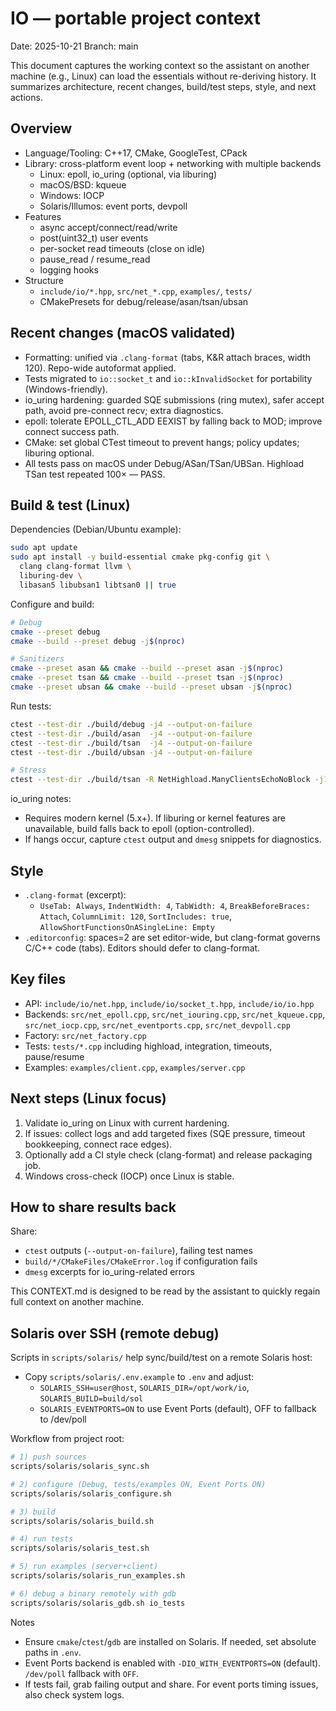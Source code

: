 # IO — portable project context

Date: 2025-10-21
Branch: main

This document captures the working context so the assistant on another machine (e.g., Linux) can load the essentials without re-deriving history. It summarizes architecture, recent changes, build/test steps, style, and next actions.

## Overview

- Language/Tooling: C++17, CMake, GoogleTest, CPack
- Library: cross-platform event loop + networking with multiple backends
  - Linux: epoll, io_uring (optional, via liburing)
  - macOS/BSD: kqueue
  - Windows: IOCP
  - Solaris/Illumos: event ports, devpoll
- Features
  - async accept/connect/read/write
  - post(uint32_t) user events
  - per-socket read timeouts (close on idle)
  - pause_read / resume_read
  - logging hooks
- Structure
  - `include/io/*.hpp`, `src/net_*.cpp`, `examples/`, `tests/`
  - CMakePresets for debug/release/asan/tsan/ubsan

## Recent changes (macOS validated)

- Formatting: unified via `.clang-format` (tabs, K&R attach braces, width 120). Repo-wide autoformat applied.
- Tests migrated to `io::socket_t` and `io::kInvalidSocket` for portability (Windows-friendly).
- io_uring hardening: guarded SQE submissions (ring mutex), safer accept path, avoid pre-connect recv; extra diagnostics.
- epoll: tolerate EPOLL_CTL_ADD EEXIST by falling back to MOD; improve connect success path.
- CMake: set global CTest timeout to prevent hangs; policy updates; liburing optional.
- All tests pass on macOS under Debug/ASan/TSan/UBSan. Highload TSan test repeated 100× — PASS.

## Build & test (Linux)

Dependencies (Debian/Ubuntu example):

```bash
sudo apt update
sudo apt install -y build-essential cmake pkg-config git \
  clang clang-format llvm \
  liburing-dev \
  libasan5 libubsan1 libtsan0 || true
```

Configure and build:

```bash
# Debug
cmake --preset debug
cmake --build --preset debug -j$(nproc)

# Sanitizers
cmake --preset asan && cmake --build --preset asan -j$(nproc)
cmake --preset tsan && cmake --build --preset tsan -j$(nproc)
cmake --preset ubsan && cmake --build --preset ubsan -j$(nproc)
```

Run tests:

```bash
ctest --test-dir ./build/debug -j4 --output-on-failure
ctest --test-dir ./build/asan  -j4 --output-on-failure
ctest --test-dir ./build/tsan  -j4 --output-on-failure
ctest --test-dir ./build/ubsan -j4 --output-on-failure

# Stress
ctest --test-dir ./build/tsan -R NetHighload.ManyClientsEchoNoBlock -j1 --repeat until-fail:100 --output-on-failure
```

io_uring notes:

- Requires modern kernel (5.x+). If liburing or kernel features are unavailable, build falls back to epoll (option-controlled).
- If hangs occur, capture `ctest` output and `dmesg` snippets for diagnostics.

## Style

- `.clang-format` (excerpt):
  - `UseTab: Always`, `IndentWidth: 4`, `TabWidth: 4`, `BreakBeforeBraces: Attach`, `ColumnLimit: 120`, `SortIncludes: true`, `AllowShortFunctionsOnASingleLine: Empty`
- `.editorconfig`: spaces=2 are set editor-wide, but clang-format governs C/C++ code (tabs). Editors should defer to clang-format.

## Key files

- API: `include/io/net.hpp`, `include/io/socket_t.hpp`, `include/io/io.hpp`
- Backends: `src/net_epoll.cpp`, `src/net_iouring.cpp`, `src/net_kqueue.cpp`, `src/net_iocp.cpp`, `src/net_eventports.cpp`, `src/net_devpoll.cpp`
- Factory: `src/net_factory.cpp`
- Tests: `tests/*.cpp` including highload, integration, timeouts, pause/resume
- Examples: `examples/client.cpp`, `examples/server.cpp`

## Next steps (Linux focus)

1) Validate io_uring on Linux with current hardening.
2) If issues: collect logs and add targeted fixes (SQE pressure, timeout bookkeeping, connect race edges).
3) Optionally add a CI style check (clang-format) and release packaging job.
4) Windows cross-check (IOCP) once Linux is stable.

## How to share results back

Share:
- `ctest` outputs (`--output-on-failure`), failing test names
- `build/*/CMakeFiles/CMakeError.log` if configuration fails
- `dmesg` excerpts for io_uring-related errors

This CONTEXT.md is designed to be read by the assistant to quickly regain full context on another machine.

## Solaris over SSH (remote debug)

Scripts in `scripts/solaris/` help sync/build/test on a remote Solaris host:

- Copy `scripts/solaris/.env.example` to `.env` and adjust:
  - `SOLARIS_SSH=user@host`, `SOLARIS_DIR=/opt/work/io`, `SOLARIS_BUILD=build/sol`
  - `SOLARIS_EVENTPORTS=ON` to use Event Ports (default), OFF to fallback to /dev/poll

Workflow from project root:

```bash
# 1) push sources
scripts/solaris/solaris_sync.sh

# 2) configure (Debug, tests/examples ON, Event Ports ON)
scripts/solaris/solaris_configure.sh

# 3) build
scripts/solaris/solaris_build.sh

# 4) run tests
scripts/solaris/solaris_test.sh

# 5) run examples (server+client)
scripts/solaris/solaris_run_examples.sh

# 6) debug a binary remotely with gdb
scripts/solaris/solaris_gdb.sh io_tests
```

Notes
- Ensure `cmake`/`ctest`/`gdb` are installed on Solaris. If needed, set absolute paths in `.env`.
- Event Ports backend is enabled with `-DIO_WITH_EVENTPORTS=ON` (default). `/dev/poll` fallback with `OFF`.
- If tests fail, grab failing output and share. For event ports timing issues, also check system logs.
